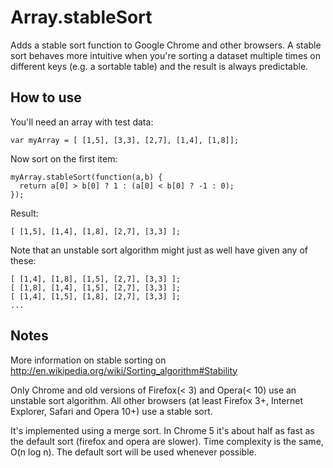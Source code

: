 Array.stableSort
================

Adds a stable sort function to Google Chrome and other browsers.
A stable sort behaves more intuitive when you're sorting a dataset multiple times on different keys (e.g. a sortable table) and the result is always predictable.

How to use
----------

You'll need an array with test data:

	var myArray = [ [1,5], [3,3], [2,7], [1,4], [1,8]];

Now sort on the first item:

	myArray.stableSort(function(a,b) {
	  return a[0] > b[0] ? 1 : (a[0] < b[0] ? -1 : 0);
	});

Result:

	[ [1,5], [1,4], [1,8], [2,7], [3,3] ];

Note that an unstable sort algorithm might just as well have given any of these:

	[ [1,4], [1,8], [1,5], [2,7], [3,3] ];
	[ [1,8], [1,4], [1,5], [2,7], [3,3] ];
	[ [1,4], [1,5], [1,8], [2,7], [3,3] ];
	...

Notes
-----

More information on stable sorting on <http://en.wikipedia.org/wiki/Sorting_algorithm#Stability>

Only Chrome and old versions of Firefox(< 3) and Opera(< 10) use an unstable sort algorithm. All other browsers (at least Firefox 3+, Internet Explorer, Safari and Opera 10+) use a stable sort.

It's implemented using a merge sort. In Chrome 5 it's about half as fast as the default sort (firefox and opera are slower). Time complexity is the same, O(n log n). The default sort will be used whenever possible.

